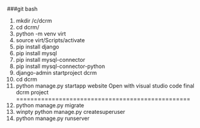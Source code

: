 ###git bash

1. mkdir /c/dcrm
2. cd dcrm/
3. python -m venv virt
4. source virt/Scripts/activate
5. pip install django
6. pip install mysql
7. pip install mysql-connector
8. pip install mysql-connector-python
9. django-admin startproject dcrm
10. cd dcrm
11. python manage.py startapp website
Open with visual studio code final dcrm project
=================================================
1. python manage.py migrate
2. winpty python manage.py createsuperuser
3. python manage.py runserver
